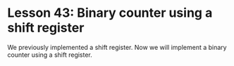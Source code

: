 # Lesson 43: Binary counter using a shift register
We previously implemented a shift register. Now we will implement a binary counter using a shift register.